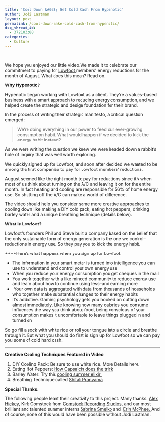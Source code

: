 ```yaml
---
title: 'Cool Down &#038; Get Cold Cash From Hypenotic'
author: Jodi Lastman
layout: post
permalink: /cool-down-make-cold-cash-from-hypenotic/
dsq_thread_id:
  - 372103288
categories:
  - Culture
---
```

&nbsp;



We hope you enjoyed our little video.We made it to celebrate our commitment to paying for [Lowfoot ][1]members&#8217; energy reductions for the month of August. What does this mean? Read on.

**Why Hypenotic?**

Hypenotic began working with Lowfoot as a client. They&#8217;re a values-based business with a smart approach to reducing energy consumption, and we helped create the strategic and design foundation for their brand.

In the process of writing their strategic manifesto, a critical question emerged:

> We&#8217;re doing everything in our power to feed our ever-growing consumption habit. What would happen if we decided to kick the energy habit instead?

As we were writing the question we knew we were headed down a rabbit&#8217;s hole of inquiry that was well worth exploring.

We quickly signed up for Lowfoot, and soon after decided we wanted to be among the first companies to pay for Lowfoot members&#8217; reductions.

August seemed like the right month to pay for reductions since it&#8217;s when most of us think about turning on the A/C and leaving it on for the entire month. In fact heating and cooling are responsible for 56% of home energy use. So shutting off the A/C can make a world of difference.

The video should help you consider some more creative approaches to cooling down like making a DIY cold pack, eating hot peppers, drinking barley water and a unique breathing technique (details below).

**What is Lowfoot?**

Lowfoot&#8217;s founders Phil and Steve built a company based on the belief that the only sustainable form of energy generation is the one we control&#8211;reductions in energy use. So they pay you to kick the energy habit.

****Here&#8217;s what happens when you sign up for Lowfoot.

*   The information in your smart meter is turned into intelligence you can use to understand and control your own energy use
*   When you reduce your energy consumption you get cheques in the mail
*   You work together with a like minded community to reduce energy use and learn about how to continue using less–and earning more
*    Your own data is aggregated with data from thousands of households who together make substantial changes to their energy habits
*   It&#8217;s addictive. Gaming psychology gets you hooked on cutting down almost immediately. Like knowing how many calories you consume influences the way you think about food, being conscious of your consumption makes it uncomfortable to leave things plugged in and turned on

So go fill a sock with white rice or roll your tongue into a circle and breathe through it. But what you should do first is sign up for Lowfoot so we can pay you some of cold hard cash.  
****

**Creative Cooling Techniques Featured in Video**

1.  DIY Cooling Pack: Be sure to use white rice. More Details [here. ][2]
2.  Eating Hot Peppers: [How Capsaicin does the trick][3]
3.  Barley Water: Try this [cooling summer elixir ][4]
4.  Breathing Technique called [Shitali Pranyama][5]

**Special Thanks.**

The following people leant their creativity to this project. Many thanks. [Alex Hickey][6], Kirk Comstock from [Comstock Recording Studios][7], and our most brilliant and talented summer interns [Sabrina Smelko][8] and  [Erin McPhee. ][9]And of course, none of this would have been possible without Jodi Lastman.

 [1]: http://www.lowfoot.com/
 [2]: http://www.intent.com/janicetaylor/blog/heatwave-7-simple-strategies-beat-heat
 [3]: http://johndlee.hubpages.com/hub/The-Health-Benefits-of-Spicy-Thai-Food
 [4]: http://angelawarburton.wordpress.com/2010/07/27/beat-the-heat-summer-food-cures/
 [5]: http://dishmag.com/issue109/health/12258/om-breathe-repeat-beat-the-heat-a-meditation-upon-cooling-off/
 [6]: http://www.alexsings.ca/alexsings_home.html
 [7]: http://comstockrecordingstudios.ca/
 [8]: http://sabrina-smelko.blogspot.com/
 [9]: http://erinmcphee.tumblr.com/
